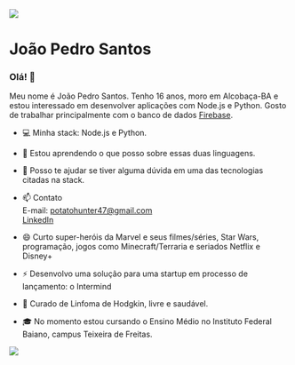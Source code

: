 <img src="https://capsule-render.vercel.app/api?&type=waving&color=auto&height=300&section=header&text=Joao_Pedro_Santos.read.me&fontSize=60%&width=100%" />

# João Pedro Santos
### Olá! 👋
Meu nome é João Pedro Santos. Tenho 16 anos, moro em Alcobaça-BA e estou interessado em desenvolver aplicações com Node.js e Python. Gosto de trabalhar principalmente com o banco de dados [Firebase](https://firebase.com).

- :computer: Minha stack: Node.js e Python.

- 🌱 Estou aprendendo o que posso sobre essas duas linguagens.

- 💬 Posso te ajudar se tiver alguma dúvida em uma das tecnologias citadas na stack.

- 📫 Contato  
E-mail: potatohunter47@gmail.com  
[LinkedIn](https://www.linkedin.com/in/joão-pedro-648ba01a8/)

- 😄 Curto super-heróis da Marvel e seus filmes/séries, Star Wars, programação, jogos como Minecraft/Terraria e seriados Netflix e Disney+

- ⚡ Desenvolvo uma solução para uma startup em processo de lançamento: o Intermind

- 🏥 Curado de Linfoma de Hodgkin, livre e saudável.

- 🎓 No momento estou cursando o Ensino Médio no Instituto Federal Baiano, campus Teixeira de Freitas.

<img src="https://github-readme-stats.vercel.app/api?username=joaop-santos&show_icons=true&theme=chartreuse-dark&line_height=27">
